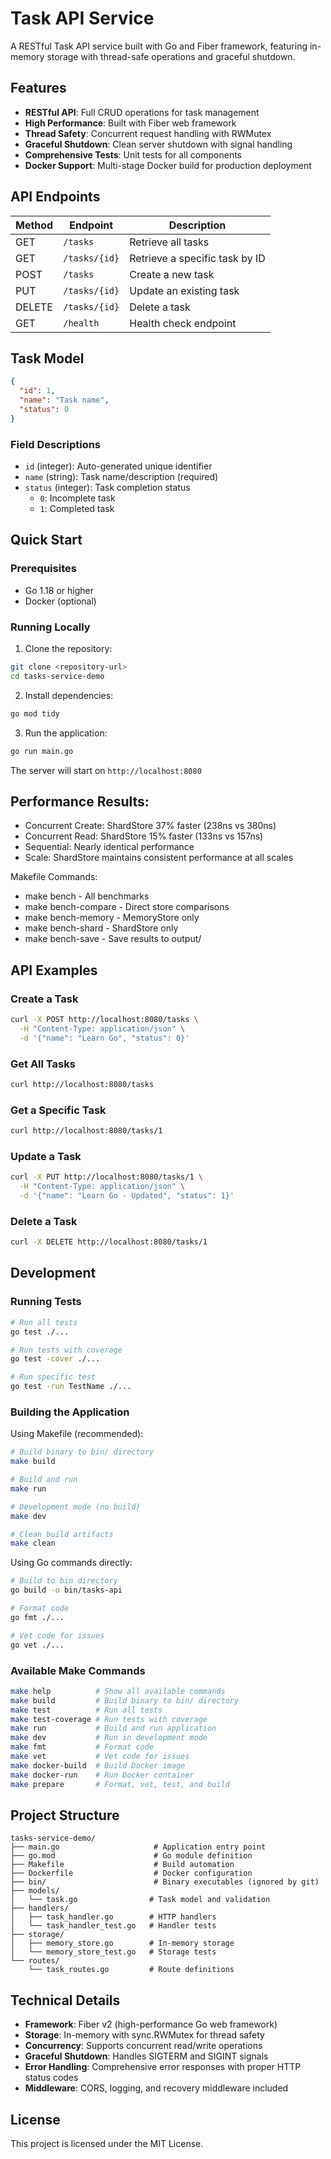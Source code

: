 # Task API Service

A RESTful Task API service built with Go and Fiber framework, featuring in-memory storage with thread-safe operations and graceful shutdown.

## Features

- **RESTful API**: Full CRUD operations for task management
- **High Performance**: Built with Fiber web framework
- **Thread Safety**: Concurrent request handling with RWMutex
- **Graceful Shutdown**: Clean server shutdown with signal handling
- **Comprehensive Tests**: Unit tests for all components
- **Docker Support**: Multi-stage Docker build for production deployment

## API Endpoints

| Method | Endpoint | Description |
|--------|----------|-------------|
| GET | `/tasks` | Retrieve all tasks |
| GET | `/tasks/{id}` | Retrieve a specific task by ID |
| POST | `/tasks` | Create a new task |
| PUT | `/tasks/{id}` | Update an existing task |
| DELETE | `/tasks/{id}` | Delete a task |
| GET | `/health` | Health check endpoint |

## Task Model

```json
{
  "id": 1,
  "name": "Task name",
  "status": 0
}
```

### Field Descriptions
- `id` (integer): Auto-generated unique identifier
- `name` (string): Task name/description (required)
- `status` (integer): Task completion status
  - `0`: Incomplete task
  - `1`: Completed task

## Quick Start

### Prerequisites
- Go 1.18 or higher
- Docker (optional)

### Running Locally

1. Clone the repository:
```bash
git clone <repository-url>
cd tasks-service-demo
```

2. Install dependencies:
```bash
go mod tidy
```

3. Run the application:
```bash
go run main.go
```

The server will start on `http://localhost:8080`


## Performance Results:

- Concurrent Create: ShardStore 37% faster (238ns vs 380ns)
- Concurrent Read: ShardStore 15% faster (133ns vs 157ns)
- Sequential: Nearly identical performance
- Scale: ShardStore maintains consistent performance at all scales

Makefile Commands:

- make bench - All benchmarks
- make bench-compare - Direct store comparisons
- make bench-memory - MemoryStore only
- make bench-shard - ShardStore only
- make bench-save - Save results to output/

## API Examples

### Create a Task
```bash
curl -X POST http://localhost:8080/tasks \
  -H "Content-Type: application/json" \
  -d '{"name": "Learn Go", "status": 0}'
```

### Get All Tasks
```bash
curl http://localhost:8080/tasks
```

### Get a Specific Task
```bash
curl http://localhost:8080/tasks/1
```

### Update a Task
```bash
curl -X PUT http://localhost:8080/tasks/1 \
  -H "Content-Type: application/json" \
  -d '{"name": "Learn Go - Updated", "status": 1}'
```

### Delete a Task
```bash
curl -X DELETE http://localhost:8080/tasks/1
```

## Development

### Running Tests
```bash
# Run all tests
go test ./...

# Run tests with coverage
go test -cover ./...

# Run specific test
go test -run TestName ./...
```

### Building the Application

Using Makefile (recommended):
```bash
# Build binary to bin/ directory
make build

# Build and run
make run

# Development mode (no build)
make dev

# Clean build artifacts
make clean
```

Using Go commands directly:
```bash
# Build to bin directory
go build -o bin/tasks-api

# Format code
go fmt ./...

# Vet code for issues
go vet ./...
```

### Available Make Commands
```bash
make help          # Show all available commands
make build         # Build binary to bin/ directory
make test          # Run all tests
make test-coverage # Run tests with coverage
make run           # Build and run application
make dev           # Run in development mode
make fmt           # Format code
make vet           # Vet code for issues
make docker-build  # Build Docker image
make docker-run    # Run Docker container
make prepare       # Format, vet, test, and build
```

## Project Structure

```
tasks-service-demo/
├── main.go                     # Application entry point
├── go.mod                      # Go module definition
├── Makefile                    # Build automation
├── Dockerfile                  # Docker configuration
├── bin/                        # Binary executables (ignored by git)
├── models/
│   └── task.go                # Task model and validation
├── handlers/
│   ├── task_handler.go        # HTTP handlers
│   └── task_handler_test.go   # Handler tests
├── storage/
│   ├── memory_store.go        # In-memory storage
│   └── memory_store_test.go   # Storage tests
└── routes/
    └── task_routes.go         # Route definitions
```

## Technical Details

- **Framework**: Fiber v2 (high-performance Go web framework)
- **Storage**: In-memory with sync.RWMutex for thread safety
- **Concurrency**: Supports concurrent read/write operations
- **Graceful Shutdown**: Handles SIGTERM and SIGINT signals
- **Error Handling**: Comprehensive error responses with proper HTTP status codes
- **Middleware**: CORS, logging, and recovery middleware included

## License

This project is licensed under the MIT License.